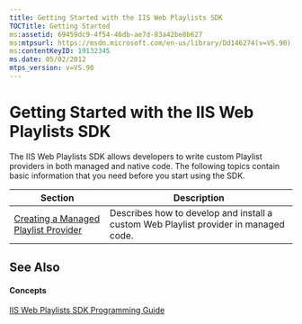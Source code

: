 ```yaml
---
title: Getting Started with the IIS Web Playlists SDK
TOCTitle: Getting Started
ms:assetid: 69459dc9-4f54-46db-ae7d-83a42be8b627
ms:mtpsurl: https://msdn.microsoft.com/en-us/library/Dd146274(v=VS.90)
ms:contentKeyID: 19132345
ms.date: 05/02/2012
mtps_version: v=VS.90
---
```


# Getting Started with the IIS Web Playlists SDK

The IIS Web Playlists SDK allows developers to write custom Playlist providers in both managed and native code. The following topics contain basic information that you need before you start using the SDK.

|Section|Description|
|--- |--- |
|[Creating a Managed Playlist Provider](https://msdn.microsoft.com/en-us/library/dd146272(v=vs.90))|Describes how to develop and install a custom Web Playlist provider in managed code.|


## See Also

#### Concepts

[IIS Web Playlists SDK Programming Guide](iis-web-playlists-sdk-programming-guide.md)

